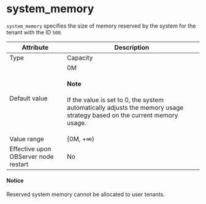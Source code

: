 system_memory
==================================

`system_memory` specifies the size of memory reserved by the system for the tenant with the ID `500`.


| **Attribute** | **Description** |
|------------------|-----------|
| Type | Capacity |
| Default value | 0M <main id="notice" type='explain'><h4>Note</h4><p>If the value is set to 0, the system automatically adjusts the memory usage strategy based on the current memory usage. </p></main> |
| Value range | \[0M, +∞) |
| Effective upon OBServer node restart | No |


<main id="notice" type='notice'>
    <h4>Notice</h4>
    <p>Reserved system memory cannot be allocated to user tenants. </p>
</main>
